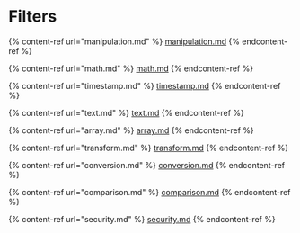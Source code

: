 # Filters

{% content-ref url="manipulation.md" %}
[manipulation.md](manipulation.md)
{% endcontent-ref %}

{% content-ref url="math.md" %}
[math.md](math.md)
{% endcontent-ref %}

{% content-ref url="timestamp.md" %}
[timestamp.md](timestamp.md)
{% endcontent-ref %}

{% content-ref url="text.md" %}
[text.md](text.md)
{% endcontent-ref %}

{% content-ref url="array.md" %}
[array.md](array.md)
{% endcontent-ref %}

{% content-ref url="transform.md" %}
[transform.md](transform.md)
{% endcontent-ref %}

{% content-ref url="conversion.md" %}
[conversion.md](conversion.md)
{% endcontent-ref %}

{% content-ref url="comparison.md" %}
[comparison.md](comparison.md)
{% endcontent-ref %}

{% content-ref url="security.md" %}
[security.md](security.md)
{% endcontent-ref %}

